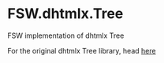 # FSW.dhtmlx.Tree
FSW implementation of dhtmlx Tree


For the original dhtmlx Tree library, head [here](https://dhtmlx.com/docs/products/dhtmlxTree/)
